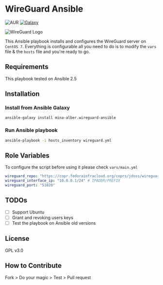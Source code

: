# WireGuard Ansible
![AUR](https://img.shields.io/aur/license/yaourt.svg) [![Galaxy](https://img.shields.io/badge/galaxy-mina--alber.wireguard--ansible-blue.svg)](https://galaxy.ansible.com/mina-alber/wireguard-ansible)

![WireGuard Logo](https://github.com/mina-alber/wireguard-ansible/blob/master/wireguard_logo.png)

This Ansible playbook installs and configures the WireGuard server on `CentOS 7`. Everything is configurable all you need to do is to modify the `vars` file & the `hosts` file and you're ready to go.

## Requirements
This playbook tested on Ansible 2.5

## Installation

### Install from Ansible Galaxy
```sh
ansible-galaxy install mina-alber.wireguard-ansible
```

### Run Ansible playbook
```sh
ansible-playbook -i hosts_inventory wireguard.yml
```

## Role Variables
To configure the script before using it please check `vars/main.yml`
```yml
wireguard_repo: "https://copr.fedorainfracloud.org/coprs/jdoss/wireguard/repo/epel-7/jdoss-wireguard-epel-7.repo"
wireguard_interface_ip: "10.0.0.1/24" # IPADDR/PREFIX
wireguard_port: "51820"
```

## TODOs
* [ ] Support Ubuntu
* [ ] Grant and revoking users keys
* [ ] Test the playbook on Ansible old versions

## License
GPL v3.0

## How to Contribute
Fork > Do your magic > Test > Pull request
